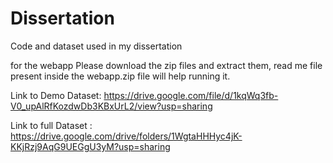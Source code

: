 # Dissertation
Code and dataset used in my dissertation

for the webapp Please download the zip files and extract them, read me file present inside the webapp.zip file will help running it.

Link to Demo Dataset: https://drive.google.com/file/d/1kqWq3fb-V0_upAlRfKozdwDb3KBxUrL2/view?usp=sharing

Link to full Dataset : https://drive.google.com/drive/folders/1WgtaHHHyc4jK-KKjRzj9AqG9UEGgU3yM?usp=sharing

